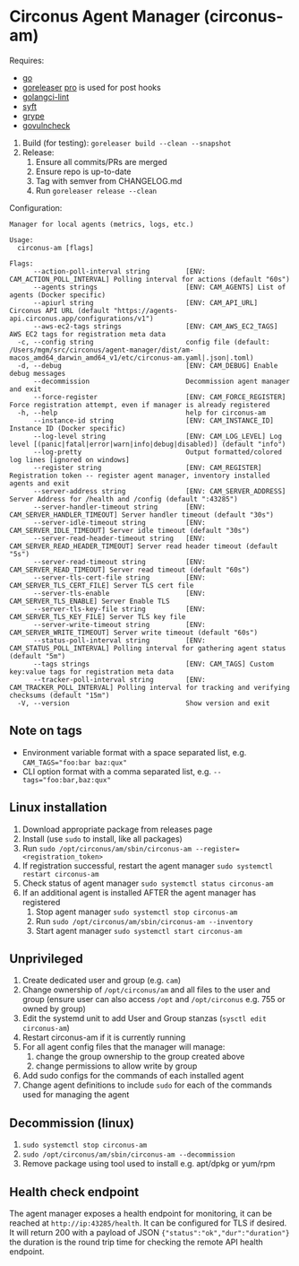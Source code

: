 # Circonus Agent Manager (circonus-am)

Requires:

* [go](https://go.dev/dl/)
* [goreleaser](https://goreleaser.com/install/) [pro](https://github.com/goreleaser/goreleaser-pro) is used for post hooks
* [golangci-lint](https://golangci-lint.run/usage/install/#local-installation)
* [syft](https://github.com/anchore/syft)
* [grype](https://github.com/anchore/grype)
* [govulncheck](https://go.googlesource.com/vuln)

1. Build (for testing): `goreleaser build --clean --snapshot`
1. Release:
   1. Ensure all commits/PRs are merged
   1. Ensure repo is up-to-date
   1. Tag with semver from CHANGELOG.md
   1. Run `goreleaser release --clean`

Configuration:

```text
Manager for local agents (metrics, logs, etc.)

Usage:
  circonus-am [flags]

Flags:
      --action-poll-interval string         [ENV: CAM_ACTION_POLL_INTERVAL] Polling interval for actions (default "60s")
      --agents strings                      [ENV: CAM_AGENTS] List of agents (Docker specific)
      --apiurl string                       [ENV: CAM_API_URL] Circonus API URL (default "https://agents-api.circonus.app/configurations/v1")
      --aws-ec2-tags strings                [ENV: CAM_AWS_EC2_TAGS] AWS EC2 tags for registration meta data
  -c, --config string                       config file (default: /Users/mgm/src/circonus/agent-manager/dist/am-macos_amd64_darwin_amd64_v1/etc/circonus-am.yaml|.json|.toml)
  -d, --debug                               [ENV: CAM_DEBUG] Enable debug messages
      --decommission                        Decommission agent manager and exit
      --force-register                      [ENV: CAM_FORCE_REGISTER] Force registration attempt, even if manager is already registered
  -h, --help                                help for circonus-am
      --instance-id string                  [ENV: CAM_INSTANCE_ID] Instance ID (Docker specific)
      --log-level string                    [ENV: CAM_LOG_LEVEL] Log level [(panic|fatal|error|warn|info|debug|disabled)] (default "info")
      --log-pretty                          Output formatted/colored log lines [ignored on windows]
      --register string                     [ENV: CAM_REGISTER] Registration token -- register agent manager, inventory installed agents and exit
      --server-address string               [ENV: CAM_SERVER_ADDRESS] Server Address for /health and /config (default ":43285")
      --server-handler-timeout string       [ENV: CAM_SERVER_HANDLER_TIMEOUT] Server handler timeout (default "30s")
      --server-idle-timeout string          [ENV: CAM_SERVER_IDLE_TIMEOUT] Server idle timeout (default "30s")
      --server-read-header-timeout string   [ENV: CAM_SERVER_READ_HEADER_TIMEOUT] Server read header timeout (default "5s")
      --server-read-timeout string          [ENV: CAM_SERVER_READ_TIMEOUT] Server read timeout (default "60s")
      --server-tls-cert-file string         [ENV: CAM_SERVER_TLS_CERT_FILE] Server TLS cert file
      --server-tls-enable                   [ENV: CAM_SERVER_TLS_ENABLE] Server Enable TLS
      --server-tls-key-file string          [ENV: CAM_SERVER_TLS_KEY_FILE] Server TLS key file
      --server-write-timeout string         [ENV: CAM_SERVER_WRITE_TIMEOUT] Server write timeout (default "60s")
      --status-poll-interval string         [ENV: CAM_STATUS_POLL_INTERVAL] Polling interval for gathering agent status (default "5m")
      --tags strings                        [ENV: CAM_TAGS] Custom key:value tags for registration meta data
      --tracker-poll-interval string        [ENV: CAM_TRACKER_POLL_INTERVAL] Polling interval for tracking and verifying checksums (default "15m")
  -V, --version                             Show version and exit
  ```

## Note on tags

* Environment variable format with a space separated list, e.g. `CAM_TAGS="foo:bar baz:qux"`
* CLI option format with a comma separated list, e.g. `--tags="foo:bar,baz:qux"`

## Linux installation

1. Download appropriate package from releases page
1. Install (use `sudo` to install, like all packages)
1. Run `sudo /opt/circonus/am/sbin/circonus-am --register=<registration_token>`
1. If registration successful, restart the agent manager `sudo systemctl restart circonus-am`
1. Check status of agent manager `sudo systemctl status circonus-am`
1. If an additional agent is installed AFTER the agent manager has registered
   1. Stop agent manager `sudo systemctl stop circonus-am`
   1. Run `sudo /opt/circonus/am/sbin/circonus-am --inventory`
   1. Start agent manager `sudo systemctl start circonus-am`

## Unprivileged

1. Create dedicated user and group (e.g. `cam`)
1. Change ownership of `/opt/circonus/am` and all files to the user and group (ensure user can also access `/opt` and `/opt/circonus` e.g. 755 or owned by group)
1. Edit the systemd unit to add User and Group stanzas (`sysctl edit circonus-am`)
1. Restart circonus-am if it is currently running
1. For all agent config files that the manager will manage:
   1. change the group ownership to the group created above
   1. change permissions to allow write by group
1. Add sudo configs for the commands of each installed agent
1. Change agent definitions to include `sudo` for each of the commands used for managing the agent

## Decommission (linux)

1. `sudo systemctl stop circonus-am`
1. `sudo /opt/circonus/am/sbin/circonus-am --decommission`
1. Remove package using tool used to install e.g. apt/dpkg or yum/rpm

## Health check endpoint

The agent manager exposes a health endpoint for monitoring, it can be reached at `http://ip:43285/health`. It can be configured for TLS if desired. It will return 200 with a payload of JSON `{"status":"ok","dur":"duration"}` the duration is the round trip time for checking the remote API health endpoint.

